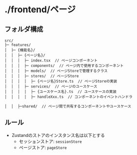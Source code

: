 # ./frontend/ページ

## フォルダ構成
```
src/
├─ features/
│  ├─ {機能名}/
│  │  ├─ {ページ名}/
│  │  │  ├─ index.tsx  // ページコンポーネント
│  │  │  ├─ components/  // ページ内で使用するコンポーネント
│  │  │  ├─ models/  // ページStoreで管理するクラス
│  │  │  ├─ stores/  // ページStore
│  │  │  │  ├─ {ページ名}Store.ts  // ページStoreの実装
│  │  │  ├─ services/  // ページのユースケース
│  │  │  │  ├─ {ユースケース名}.ts  // ユースケースの実装
│  │  │  │  ├─ handleXxx.ts  // コンポーネントのイベントハンドラ

│  │  ├─shared/  // ページ間で共有するコンポーネントやユースケース
```

## ルール
- Zustandのストアのインスタンス名は以下とする
  - セッションストア: `sessionStore`
  - ページストア: `pageStore`
